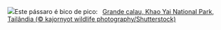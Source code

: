 ![](https://www.bing.com/th?id=OHR.BucerosBicornis_PT-BR4126755280_UHD.jpg&w=1000)Este pássaro é bico de pico:&nbsp;&ensp;[Grande calau, Khao Yai National Park, Tailândia (© kajornyot wildlife photography/Shutterstock)](https://www.bing.com/th?id=OHR.BucerosBicornis_PT-BR4126755280_UHD.jpg)
<br><br/>
